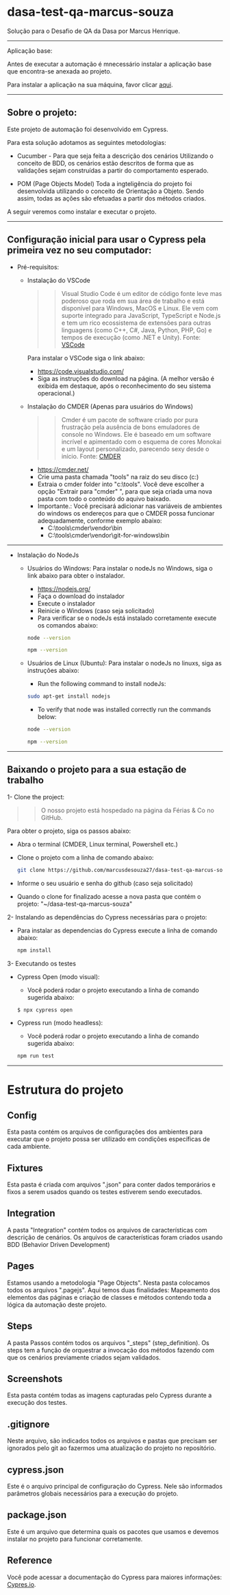 # dasa-test-qa-marcus-souza

Solução para o Desafio de QA da Dasa por Marcus Henrique.

********************************************************************************************************

Aplicação base:

Antes de executar a automação é mnecessário instalar a aplicação base que encontra-se anexada ao projeto.

Para instalar a aplicação na sua máquina, favor clicar [aqui](https://github.com/marcusdesouza27/dasa-test-qa-marcus-souza/blob/master/aplicacao_base/README.md).


********************************************************************************************************
## Sobre o projeto:

Este projeto de automação foi desenvolvido em Cypress. 

Para esta solução adotamos as seguintes metodologias:

- Cucumber - Para que seja feita a descrição dos cenários
    Utilizando o conceito de BDD, os cenários estão descritos de forma que as validações sejam construídas a partir do comportamento esperado.

- POM (Page Objects Model) 
    Toda a ingteligência do projeto foi desenvolvida utilizando o conceito de Orientação a Objeto. Sendo assim, todas as ações são efetuadas a partir dos métodos criados.


A seguir veremos como instalar e executar o projeto.

********************************************************************************************************

## Configuração inicial para usar o Cypress pela primeira vez no seu computador:

- Pré-requisitos:
  * Instalação do VSCode
    >> Visual Studio Code é um editor de código fonte leve mas poderoso que roda em sua área de trabalho e está disponível para Windows, MacOS e Linux. Ele vem com suporte integrado para JavaScript, TypeScript e Node.js e tem um rico ecossistema de extensões para outras linguagens (como C++, C#, Java, Python, PHP, Go) e tempos de execução (como .NET e Unity). Fonte: [VSCode](https://code.visualstudio.com/docs)

    Para instalar o VSCode siga o link abaixo:
    - https://code.visualstudio.com/
    - Siga as instruções do download na página. (A melhor versão é exibida em destaque, após o reconhecimento do seu sistema operacional.)


  * Instalação do CMDER (Apenas para usuários do Windows)
    >> Cmder é um pacote de software criado por pura frustração pela ausência de bons emuladores de console no Windows. Ele é baseado em um software incrível e apimentado com o esquema de cores Monokai e um layout personalizado, parecendo sexy desde o início. Fonte: [CMDER](https://cmder.net/)

    - https://cmder.net/
    - Crie uma pasta chamada "tools" na raiz do seu disco (c:\)
    - Extraia o cmder folder into "c:\tools\". Você deve escolher a opção "Extrair para "cmder\" ", para que seja criada uma nova pasta com todo o conteúdo do aquivo baixado.
    - Importante.: Você precisará adicionar nas variáveis de ambientes do windows os endereços para que o CMDER possa funcionar adequadamente, conforme exemplo abaixo:
        * C:\tools\cmder\vendor\bin
        * C:\tools\cmder\vendor\git-for-windows\bin

********************************************************************************************************

  * Instalação do NodeJs

    * Usuários do Windows: 
      Para instalar o nodeJs no Windows, siga o link abaixo para obter o instalador.      
      - https://nodejs.org/ 
      - Faça o download do instalador
      - Execute o instalador
      - Reinicie o Windows (caso seja solicitado)
      - Para verificar se o nodeJs está instalado corretamente execute os comandos abaixo:
      ```bash
      node --version
      ```
      ```bash
      npm --version  
      ```

    * Usuários de Linux (Ubuntu):
      Para instalar o nodeJs no linuxs, siga as instruções abaixo:
      - Run the following command to install nodeJs: 
      ```bash
      sudo apt-get install nodejs
      ```

      - To verify that node was installed correctly run the commands below: 
      ```bash
      node --version
      ```
      ```bash
      npm --version
      ```



********************************************************************************************************

## Baixando o projeto para a sua estação de trabalho

1- Clone the project:
  >> O nosso projeto está hospedado na página da Férias & Co no GitHub.

  Para obter o projeto, siga os passos abaixo:

  * Abra o terminal (CMDER, Linux terminal, Powershell etc.)

  * Clone o projeto com a linha de comando abaixo:
    ```bash
    git clone https://github.com/marcusdesouza27/dasa-test-qa-marcus-souza.git
    ```

  * Informe o seu usuário e senha do github (caso seja solicitado)
  * Quando o clone for finalizado acesse a nova pasta que contém o projeto: "~/dasa-test-qa-marcus-souza"


2- Instalando as dependências do Cypress necessárias para o projeto:
  * Para instalar as dependencias do Cypress execute a linha de comando abaixo:
    ```bash
    npm install
    ```



3- Executando os testes 

  - Cypress Open (modo visual):

    * Você poderá rodar o projeto executando a linha de comando sugerida abaixo:
    ```bash
    $ npx cypress open
    ```

  - Cypress run (modo headless):

    * Você poderá rodar o projeto executando a linha de comando sugerida abaixo:
    ```bash
    npm run test
    ```


*********************************************************************************************************

# Estrutura do projeto

## Config
Esta pasta contém os arquivos de configurações dos ambientes para executar que o projeto possa ser utilizado em condições específicas de cada ambiente.

## Fixtures
Esta pasta é criada com arquivos ".json" para conter dados temporários e fixos a serem usados quando os testes estiverem sendo executados.

## Integration
A pasta "Integration" contém todos os arquivos de características com descrição de cenários. 
Os arquivos de características foram criados usando BDD (Behavior Driven Development)

## Pages
Estamos usando a metodologia "Page Objects". Nesta pasta colocamos todos os arquivos ".pagejs". 
Aqui temos duas finalidades: Mapeamento dos elementos das páginas e criação de classes e métodos contendo toda a lógica da automação deste projeto.

## Steps
A pasta Passos contém todos os arquivos "_steps" (step_definition). 
Os steps tem a função de orquestrar a invocação dos métodos fazendo com que os cenários previamente criados sejam validados.

## Screenshots
Esta pasta contém todas as imagens capturadas pelo Cypress durante a execução dos testes.

## .gitignore
Neste arquivo, são indicados todos os arquivos e pastas que precisam ser ignorados pelo git ao fazermos uma atualização do projeto no repositório.

## cypress.json
Este é o arquivo principal de configuração do Cypress. Nele são informados parâmetros globais necessários para a execução do projeto.

## package.json
Este é um arquivo que determina quais os pacotes que usamos e devemos instalar no projeto para funcionar corretamente.

## Reference
Você pode acessar a documentação do Cypress para maiores informações: [Cypres.io](https://www.cypress.io/).